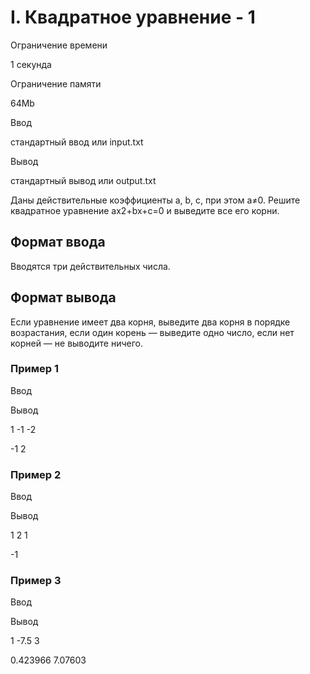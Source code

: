 I. Квадратное уравнение - 1
===========================

Ограничение времени

1 секунда

Ограничение памяти

64Mb

Ввод

стандартный ввод или input.txt

Вывод

стандартный вывод или output.txt

Даны действительные коэффициенты a, b, c, при этом a≠0. Решите квадратное уравнение ax2+bx+c=0 и выведите все его корни.

Формат ввода
------------

Вводятся три действительных числа.

Формат вывода
-------------

Если уравнение имеет два корня, выведите два корня в порядке возрастания, если один корень — выведите одно число, если нет корней — не выводите ничего.

### Пример 1

Ввод

Вывод

1
-1
-2

\-1 2

### Пример 2

Ввод

Вывод

1
2
1

\-1

### Пример 3

Ввод

Вывод

1
-7.5
3

0.423966 7.07603